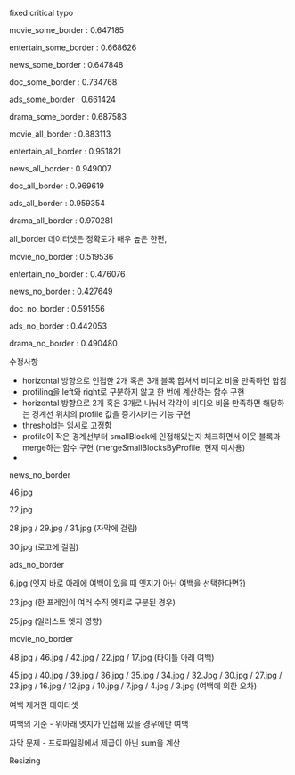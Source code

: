 fixed critical typo

movie_some_border : 0.647185

entertain_some_border : 0.668626

news_some_border : 0.647848

doc_some_border : 0.734768

ads_some_border : 0.661424

drama_some_border : 0.687583



movie_all_border : 0.883113

entertain_all_border : 0.951821

news_all_border : 0.949007

doc_all_border : 0.969619

ads_all_border : 0.959354

drama_all_border : 0.970281



all_border 데이터셋은 정확도가 매우 높은 한편,



movie_no_border : 0.519536

entertain_no_border : 0.476076

news_no_border : 0.427649

doc_no_border : 0.591556

ads_no_border : 0.442053

drama_no_border : 0.490480



수정사항

- horizontal 방향으로 인접한 2개 혹은 3개 블록 합쳐서 비디오 비율 만족하면 합침
- profiling을 left와 right로 구분하지 않고 한 번에 계산하는 함수 구현
- horizontal 방향으로 2개 혹은 3개로 나눠서 각각이 비디오 비율 만족하면 해당하는 경계선 위치의 profile 값을 증가시키는 기능 구현
- threshold는 임시로 고정함
- profile이 작은 경계선부터 smallBlock에 인접해있는지 체크하면서 이웃 블록과 merge하는 함수 구현 (mergeSmallBlocksByProfile, 현재 미사용)
- 





news_no_border

46.jpg

22.jpg

28.jpg / 29.jpg / 31.jpg (자막에 걸림)

30.jpg (로고에 걸림)



ads_no_border

6.jpg (엣지 바로 아래에 여백이 있을 때 엣지가 아닌 여백을 선택한다면?)

23.jpg (한 프레임이 여러 수직 엣지로 구분된 경우)

25.jpg (일러스트 엣지 영향)



movie_no_border

48.jpg / 46.jpg / 42.jpg / 22.jpg / 17.jpg (타이틀 아래 여백)

45.jpg / 40.jpg / 39.jpg / 36.jpg / 35.jpg / 34.jpg / 32.Jpg / 30.jpg / 27.jpg / 23.jpg / 16.jpg / 12.jpg / 10.jpg / 7.jpg / 4.jpg / 3.jpg (여백에 의한 오차)



여백 제거한 데이터셋

여백의 기준 - 위아래 엣지가 인접해 있을 경우에만 여백

자막 문제 - 프로파일링에서 제곱이 아닌 sum을 계산

Resizing

